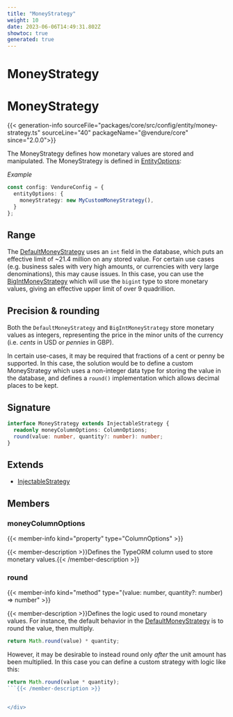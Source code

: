 ```yaml
---
title: "MoneyStrategy"
weight: 10
date: 2023-06-06T14:49:31.802Z
showtoc: true
generated: true
---
```

<!-- This file was generated from the Vendure source. Do not modify. Instead, re-run the "docs:build" script -->

# MoneyStrategy
<div class="symbol">


# MoneyStrategy

{{< generation-info sourceFile="packages/core/src/config/entity/money-strategy.ts" sourceLine="40" packageName="@vendure/core" since="2.0.0">}}

The MoneyStrategy defines how monetary values are stored and manipulated. The MoneyStrategy
is defined in <a href='/typescript-api/configuration/entity-options#entityoptions'>EntityOptions</a>:

*Example*

```TypeScript
const config: VendureConfig = {
  entityOptions: {
    moneyStrategy: new MyCustomMoneyStrategy(),
  }
};
```

## Range

The <a href='/typescript-api/money/default-money-strategy#defaultmoneystrategy'>DefaultMoneyStrategy</a> uses an `int` field in the database, which puts an
effective limit of ~21.4 million on any stored value. For certain use cases
(e.g. business sales with very high amounts, or currencies with very large
denominations), this may cause issues. In this case, you can use the
<a href='/typescript-api/money/big-int-money-strategy#bigintmoneystrategy'>BigIntMoneyStrategy</a> which will use the `bigint` type to store monetary values,
giving an effective upper limit of over 9 quadrillion.

## Precision & rounding

Both the `DefaultMoneyStrategy` and `BigIntMoneyStrategy` store monetary values as integers, representing
the price in the minor units of the currency (i.e. _cents_ in USD or _pennies_ in GBP).

In certain use-cases, it may be required that fractions of a cent or penny be supported. In this case,
the solution would be to define a custom MoneyStrategy which uses a non-integer data type for storing
the value in the database, and defines a `round()` implementation which allows decimal places to be kept.

## Signature

```TypeScript
interface MoneyStrategy extends InjectableStrategy {
  readonly moneyColumnOptions: ColumnOptions;
  round(value: number, quantity?: number): number;
}
```
## Extends

 * <a href='/typescript-api/common/injectable-strategy#injectablestrategy'>InjectableStrategy</a>


## Members

### moneyColumnOptions

{{< member-info kind="property" type="ColumnOptions"  >}}

{{< member-description >}}Defines the TypeORM column used to store monetary values.{{< /member-description >}}

### round

{{< member-info kind="method" type="(value: number, quantity?: number) => number"  >}}

{{< member-description >}}Defines the logic used to round monetary values. For instance, the default behavior
in the <a href='/typescript-api/money/default-money-strategy#defaultmoneystrategy'>DefaultMoneyStrategy</a> is to round the value, then multiply.

```TypeScript
return Math.round(value) * quantity;
```

However, it may be desirable to instead round only _after_ the unit amount has been
multiplied. In this case you can define a custom strategy with logic like this:

```TypeScript
return Math.round(value * quantity);
```{{< /member-description >}}


</div>
